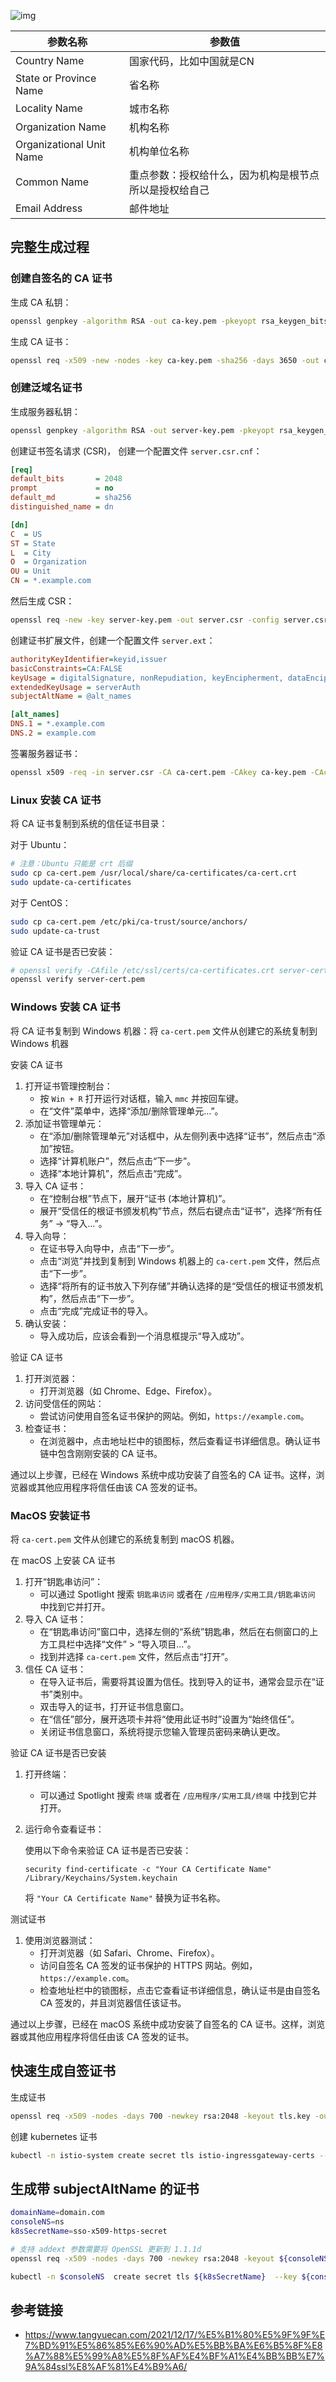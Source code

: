![img](.assets/生成自签证书/ssl.jpeg)

| 参数名称                 | 参数值                                                 |
| ------------------------ | ------------------------------------------------------ |
| Country Name             | 国家代码，比如中国就是CN                               |
| State or Province Name   | 省名称                                                 |
| Locality Name            | 城市名称                                               |
| Organization Name        | 机构名称                                               |
| Organizational Unit Name | 机构单位名称                                           |
| Common Name              | 重点参数：授权给什么，因为机构是根节点所以是授权给自己 |
| Email Address            | 邮件地址                                               |

## 完整生成过程

### 创建自签名的 CA 证书

生成 CA 私钥：

```bash
openssl genpkey -algorithm RSA -out ca-key.pem -pkeyopt rsa_keygen_bits:2048
```

生成 CA 证书：

```bash
openssl req -x509 -new -nodes -key ca-key.pem -sha256 -days 3650 -out ca-cert.pem -subj "/C=US/ST=State/L=City/O=Organization/OU=Unit/CN=example.com"
```

### 创建泛域名证书

生成服务器私钥：

```bash
openssl genpkey -algorithm RSA -out server-key.pem -pkeyopt rsa_keygen_bits:2048
```

创建证书签名请求 (CSR)， 创建一个配置文件 `server.csr.cnf`：

```ini
[req]
default_bits       = 2048
prompt             = no
default_md         = sha256
distinguished_name = dn

[dn]
C  = US
ST = State
L  = City
O  = Organization
OU = Unit
CN = *.example.com

```

然后生成 CSR：

```bash
openssl req -new -key server-key.pem -out server.csr -config server.csr.cnf
```

创建证书扩展文件，创建一个配置文件 `server.ext`：

```ini
authorityKeyIdentifier=keyid,issuer
basicConstraints=CA:FALSE
keyUsage = digitalSignature, nonRepudiation, keyEncipherment, dataEncipherment
extendedKeyUsage = serverAuth
subjectAltName = @alt_names

[alt_names]
DNS.1 = *.example.com
DNS.2 = example.com

```

签署服务器证书：

```bash
openssl x509 -req -in server.csr -CA ca-cert.pem -CAkey ca-key.pem -CAcreateserial -out server-cert.pem -days 36500 -sha256 -extfile server.ext
```

### Linux 安装 CA 证书

将 CA 证书复制到系统的信任证书目录：

对于 Ubuntu：

```bash
# 注意：Ubuntu 只能是 crt 后缀
sudo cp ca-cert.pem /usr/local/share/ca-certificates/ca-cert.crt
sudo update-ca-certificates
```

对于 CentOS：

```bash
sudo cp ca-cert.pem /etc/pki/ca-trust/source/anchors/
sudo update-ca-trust
```

验证 CA 证书是否已安装：

```bash
# openssl verify -CAfile /etc/ssl/certs/ca-certificates.crt server-cert.pem
openssl verify server-cert.pem
```

### Windows 安装 CA 证书

将 CA 证书复制到 Windows 机器：将 `ca-cert.pem` 文件从创建它的系统复制到 Windows 机器

安装 CA 证书

1. 打开证书管理控制台：
   - 按 `Win + R` 打开运行对话框，输入 `mmc` 并按回车键。
   - 在“文件”菜单中，选择“添加/删除管理单元...”。
2. 添加证书管理单元：
   - 在“添加/删除管理单元”对话框中，从左侧列表中选择“证书”，然后点击“添加”按钮。
   - 选择“计算机账户”，然后点击“下一步”。
   - 选择“本地计算机”，然后点击“完成”。
3. 导入 CA 证书：
   - 在“控制台根”节点下，展开“证书 (本地计算机)”。
   - 展开“受信任的根证书颁发机构”节点，然后右键点击“证书”，选择“所有任务” -> “导入...”。
4. 导入向导：
   - 在证书导入向导中，点击“下一步”。
   - 点击“浏览”并找到复制到 Windows 机器上的 `ca-cert.pem` 文件，然后点击“下一步”。
   - 选择“将所有的证书放入下列存储”并确认选择的是“受信任的根证书颁发机构”，然后点击“下一步”。
   - 点击“完成”完成证书的导入。
5. 确认安装：
   - 导入成功后，应该会看到一个消息框提示“导入成功”。

验证 CA 证书

1. 打开浏览器：
   - 打开浏览器（如 Chrome、Edge、Firefox）。
2. 访问受信任的网站：
   - 尝试访问使用自签名证书保护的网站。例如，`https://example.com`。
3. 检查证书：
   - 在浏览器中，点击地址栏中的锁图标，然后查看证书详细信息。确认证书链中包含刚刚安装的 CA 证书。

通过以上步骤，已经在 Windows 系统中成功安装了自签名的 CA 证书。这样，浏览器或其他应用程序将信任由该 CA 签发的证书。

### MacOS 安装证书

将 `ca-cert.pem` 文件从创建它的系统复制到 macOS 机器。

在 macOS 上安装 CA 证书

1. 打开“钥匙串访问”：
   - 可以通过 Spotlight 搜索 `钥匙串访问` 或者在 `/应用程序/实用工具/钥匙串访问` 中找到它并打开。
2. 导入 CA 证书：
   - 在“钥匙串访问”窗口中，选择左侧的“系统”钥匙串，然后在右侧窗口的上方工具栏中选择“文件” > “导入项目...”。
   - 找到并选择 `ca-cert.pem` 文件，然后点击“打开”。
3. 信任 CA 证书：
   - 在导入证书后，需要将其设置为信任。找到导入的证书，通常会显示在“证书”类别中。
   - 双击导入的证书，打开证书信息窗口。
   - 在“信任”部分，展开选项卡并将“使用此证书时”设置为“始终信任”。
   - 关闭证书信息窗口，系统将提示您输入管理员密码来确认更改。

验证 CA 证书是否已安装

1. 打开终端：

   - 可以通过 Spotlight 搜索 `终端` 或者在 `/应用程序/实用工具/终端` 中找到它并打开。

2. 运行命令查看证书：

   使用以下命令来验证 CA 证书是否已安装：

   ```
   security find-certificate -c "Your CA Certificate Name" /Library/Keychains/System.keychain
   ```

   将 `"Your CA Certificate Name"` 替换为证书名称。

测试证书

1. 使用浏览器测试：
   - 打开浏览器（如 Safari、Chrome、Firefox）。
   - 访问自签名 CA 签发的证书保护的 HTTPS 网站。例如，`https://example.com`。
   - 检查地址栏中的锁图标，点击它查看证书详细信息，确认证书是由自签名 CA 签发的，并且浏览器信任该证书。

通过以上步骤，已经在 macOS 系统中成功安装了自签名的 CA 证书。这样，浏览器或其他应用程序将信任由该 CA 签发的证书。

## 快速生成自签证书

生成证书

```bash
openssl req -x509 -nodes -days 700 -newkey rsa:2048 -keyout tls.key -out  ca.crt -subj "/CN=poc.com"
```

创建 kubernetes 证书

```bash
kubectl -n istio-system create secret tls istio-ingressgateway-certs --key tls.key --cert ca.crt --dry-run -o yaml | kubectl apply  -f -
```

## 生成带 subjectAltName 的证书

```bash
domainName=domain.com
consoleNS=ns
k8sSecretName=sso-x509-https-secret

# 支持 addext 参数需要将 OpenSSL 更新到 1.1.1d
openssl req -x509 -nodes -days 700 -newkey rsa:2048 -keyout ${consoleNS}-tls.key -out ${consoleNS}-ca.crt -subj "/CN=${domainName}" -addext "subjectAltName = DNS:${domainName}"

kubectl -n $consoleNS  create secret tls ${k8sSecretName}  --key ${consoleNS}-tls.key --cert ${consoleNS}-ca.crt --dry-run -o yaml |kubectl apply  -f -

```

## 参考链接

- <https://www.tangyuecan.com/2021/12/17/%E5%B1%80%E5%9F%9F%E7%BD%91%E5%86%85%E6%90%AD%E5%BB%BA%E6%B5%8F%E8%A7%88%E5%99%A8%E5%8F%AF%E4%BF%A1%E4%BB%BB%E7%9A%84ssl%E8%AF%81%E4%B9%A6/>